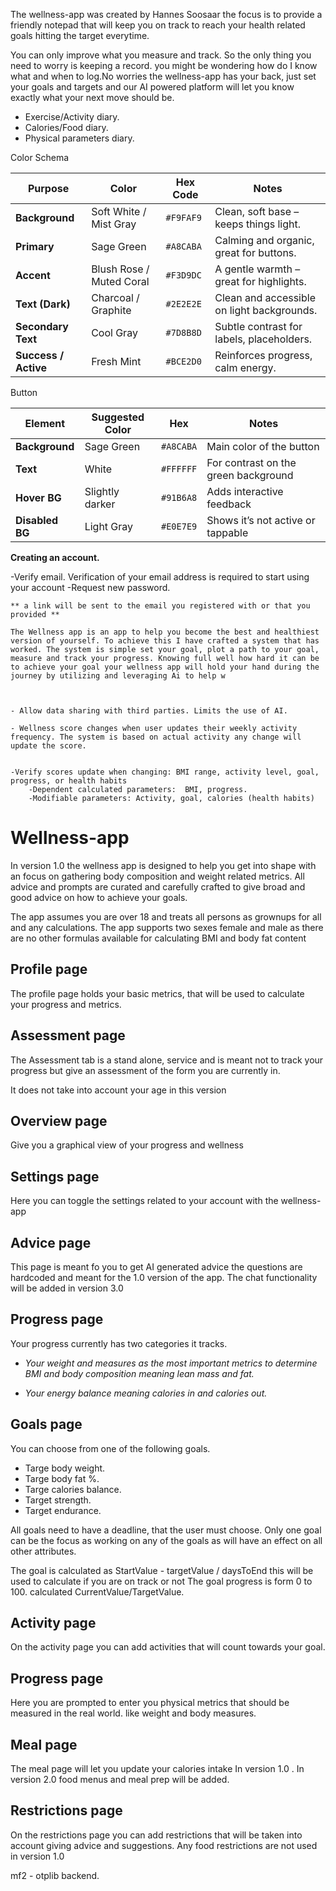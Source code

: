 

The wellness-app  was created by Hannes Soosaar the focus is to provide a friendly notepad that will keep you on track to reach your health related goals hitting the target everytime.

You can only improve what you measure and track. So the only thing you need to worry is keeping a record. you might be wondering how do I know what and when to log.No worries the wellness-app has your back, just set your goals and targets and our AI powered platform will let you know exactly what your next move should be. 

- Exercise/Activity diary. 
- Calories/Food diary.
- Physical parameters diary.





Color Schema

| Purpose              | Color                    | Hex Code  | Notes                                      |
| -------------------- | ------------------------ | --------- | ------------------------------------------ |
| **Background**       | Soft White / Mist Gray   | `#F9FAF9` | Clean, soft base – keeps things light.     |
| **Primary**          | Sage Green               | `#A8CABA` | Calming and organic, great for buttons.    |
| **Accent**           | Blush Rose / Muted Coral | `#F3D9DC` | A gentle warmth – great for highlights.    |
| **Text (Dark)**      | Charcoal / Graphite      | `#2E2E2E` | Clean and accessible on light backgrounds. |
| **Secondary Text**   | Cool Gray                | `#7D8B8D` | Subtle contrast for labels, placeholders.  |
| **Success / Active** | Fresh Mint               | `#BCE2D0` | Reinforces progress, calm energy.          |

Button

| Element         | Suggested Color | Hex       | Notes                                |
| --------------- | --------------- | --------- | ------------------------------------ |
| **Background**  | Sage Green      | `#A8CABA` | Main color of the button             |
| **Text**        | White           | `#FFFFFF` | For contrast on the green background |
| **Hover BG**    | Slightly darker | `#91B6A8` | Adds interactive feedback            |
| **Disabled BG** | Light Gray      | `#E0E7E9` | Shows it’s not active or tappable    |



**Creating an account.**

-Verify email.
    Verification of your email address is required to start using your account
-Request new password.

    ** a link will be sent to the email you registered with or that you provided **

    The Wellness app is an app to help you become the best and healthiest version of yourself. To achieve this I have crafted a system that has worked. The system is simple set your goal, plot a path to your goal, measure and track your progress. Knowing full well how hard it can be to achieve your goal your wellness app will hold your hand during the journey by utilizing and leveraging Ai to help w



    - Allow data sharing with third parties. Limits the use of AI.

    - Wellness score changes when user updates their weekly activity frequency. The system is based on actual activity any change will update the score.


    -Verify scores update when changing: BMI range, activity level, goal, progress, or health habits
        -Dependent calculated parameters:  BMI, progress.
        -Modifiable parameters: Activity, goal, calories (health habits)

# Wellness-app
In version 1.0 the wellness app is designed to help you get into shape with an focus on gathering body composition and weight related metrics. All advice and prompts are curated and carefully crafted to give broad and good advice on how to achieve your goals.

The app assumes you are over 18 and treats all persons as grownups for all and any calculations.
The app supports two sexes female and male as there are no other formulas available for calculating BMI and body fat content

## Profile page 
The profile page holds your basic metrics, that will be used to calculate your progress and metrics.

## Assessment page

The Assessment tab is a stand alone, service and is meant not to track your progress but give an assessment of the form you are currently in.

It does not take into account your age in this version

## Overview page

Give you a graphical view of your progress and wellness 

## Settings page

Here you can toggle the settings related to your account with the wellness-app

## Advice page

This page is meant fo you to get AI generated advice the questions are hardcoded and meant for the 1.0 version of the app. The chat functionality will be added in version 3.0

## Progress page

Your progress currently has two categories it tracks.

- *Your weight and measures as the most important metrics to determine BMI and body composition meaning lean mass and fat.*

- *Your energy balance meaning calories in and calories out.*


## Goals page

You can choose from one of the following goals.

* Targe body weight.
* Targe body fat %.
* Targe calories balance.
* Target strength.
* Target endurance.

All goals need to have a deadline, that the user must choose.
Only one goal can be the focus as working on any of the goals as will have an effect on all other attributes.

The goal is calculated as StartValue - targetValue / daysToEnd this will be used to calculate if you are on track or not
The goal progress is form 0 to 100. calculated  CurrentValue/TargetValue.


## Activity page

On the activity page you can add activities that will count towards your goal.

## Progress page

Here you are prompted to enter you physical metrics that should be measured in the real world. like weight and body measures.

## Meal page

The meal page will let you update your calories intake In version 1.0 . In version 2.0 food menus and meal prep will be added.

## Restrictions page

On the restrictions page you can add restrictions that will be taken into account giving advice and suggestions. Any food restrictions are not used in version 1.0


mf2 - otplib backend.
